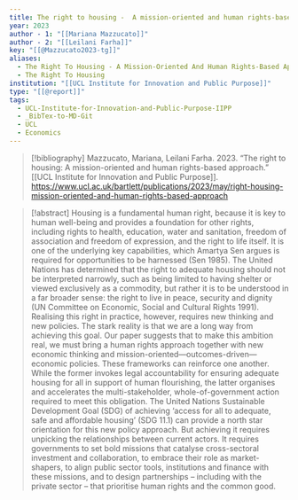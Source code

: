 ```yaml
---
title: The right to housing -  A mission-oriented and human rights-based approach
year: 2023
author - 1: "[[Mariana Mazzucato]]"
author - 2: "[[Leilani Farha]]"
key: "[[@Mazzucato2023-tg]]"
aliases:
  - The Right To Housing - A Mission-Oriented And Human Rights-Based Approach
  - The Right To Housing
institution: "[[UCL Institute for Innovation and Public Purpose]]"
type: "[[@report]]"
tags:
  - UCL-Institute-for-Innovation-and-Public-Purpose-IIPP
  - _BibTex-to-MD-Git
  - UCL
  - Economics
---
```


> [!bibliography]
> Mazzucato, Mariana, Leilani Farha. 2023. “The right to housing: A mission-oriented and human rights-based approach.” [[UCL Institute for Innovation and Public Purpose]]. https://www.ucl.ac.uk/bartlett/publications/2023/may/right-housing-mission-oriented-and-human-rights-based-approach

> [!abstract]
> Housing is a fundamental human right, because it is key to human well-being and provides a foundation for other rights, including rights to health, education, water and sanitation, freedom of association and freedom of expression, and the right to life itself. It is one of the underlying key capabilities, which Amartya Sen argues is required for opportunities to be harnessed (Sen 1985). The United Nations has determined that the right to adequate housing should not be interpreted narrowly, such as being limited to having shelter or viewed exclusively as a commodity, but rather it is to be understood in a far broader sense: the right to live in peace, security and dignity (UN Committee on Economic, Social and Cultural Rights 1991). Realising this right in practice, however, requires new thinking and new policies. The stark reality is that we are a long way from achieving this goal. Our paper suggests that to make this ambition real, we must bring a human rights approach together with new economic thinking and mission-oriented—outcomes-driven— economic policies. These frameworks can reinforce one another. While the former invokes legal accountability for ensuring adequate housing for all in support of human flourishing, the latter organises and accelerates the multi-stakeholder, whole-of-government action required to meet this obligation. The United Nations Sustainable Development Goal (SDG) of achieving ‘access for all to adequate, safe and affordable housing’ (SDG 11.1) can provide a north star orientation for this new policy approach. But achieving it requires unpicking the relationships between current actors. It requires governments to set bold missions that catalyse cross-sectoral investment and collaboration, to embrace their role as market-shapers, to align public sector tools, institutions and finance with these missions, and to design partnerships – including with the private sector – that prioritise human rights and the common good.
